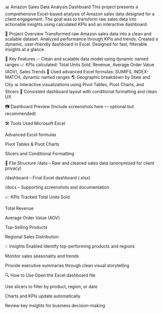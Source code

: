 📊 Amazon Sales Data Analysis Dashboard
This project presents a comprehensive Excel-based analysis of Amazon sales data designed for a client engagement. The goal was to transform raw sales data into actionable insights using calculated KPIs and an interactive dashboard.

🚀 Project Overview
Transformed raw Amazon sales data into a clean and scalable dataset.
Analyzed performance through KPIs and trends.
Created a dynamic, user-friendly dashboard in Excel.
Designed for fast, filterable insights at a glance.

📌 Key Features
✅ Clean and scalable data model using dynamic named ranges
📈 KPIs calculated: Total Units Sold, Revenue, Average Order Value (AOV), Sales Trends
🧠 Used advanced Excel formulas: SUMIFS, INDEX-MATCH, dynamic named ranges
🌎 Geographic breakdown by State and City
📊 Interactive visualizations using Pivot Tables, Pivot Charts, and Slicers
🎨 Consistent dashboard layout with conditional formatting and clean UX

📷 Dashboard Preview
(Include screenshots here — optional but recommended)

🛠 Tools Used
Microsoft Excel

Advanced Excel formulas

Pivot Tables & Pivot Charts

Slicers and Conditional Formatting

📁 File Structure
/data – Raw and cleaned sales data (anonymized for client privacy)

/dashboard – Final Excel dashboard (.xlsx)

/docs – Supporting screenshots and documentation

📈 KPIs Tracked
Total Units Sold

Total Revenue

Average Order Value (AOV)

Top-Selling Products

Regional Sales Distribution

💡 Insights Enabled
Identify top-performing products and regions

Monitor sales seasonality and trends

Provide executive summaries through clean visual storytelling

🔍 How to Use
Open the Excel dashboard file

Use slicers to filter by product, region, or date

Charts and KPIs update automatically

Review key insights for business decision-making


